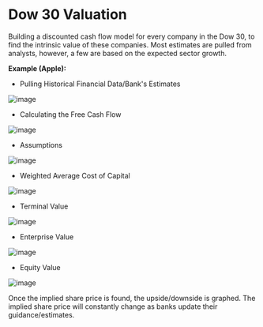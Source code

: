 # Dow 30 Valuation
Building a discounted cash flow model for every company in the Dow 30, to find the intrinsic value of these companies. Most estimates are pulled from analysts, however, a few are based on the expected sector growth.

**Example (Apple):**
- Pulling Historical Financial Data/Bank's Estimates

![image](https://user-images.githubusercontent.com/68554481/178504844-bb585f0a-468c-4c44-805f-07827defa241.png)


- Calculating the Free Cash Flow

![image](https://user-images.githubusercontent.com/68554481/178505061-38f16a6e-de68-45a9-812c-23ecb9897fcc.png)



- Assumptions

![image](https://user-images.githubusercontent.com/68554481/178505143-fea5ae5e-2d44-4752-b402-9a00af841a71.png)



- Weighted Average Cost of Capital

![image](https://user-images.githubusercontent.com/68554481/178505318-60beebe4-db26-4229-8a39-d87480ec9783.png)



- Terminal Value

![image](https://user-images.githubusercontent.com/68554481/178505374-799502a0-de2b-4c5c-8ecc-75bcf9a7de9a.png)



- Enterprise Value

![image](https://user-images.githubusercontent.com/68554481/178505441-3ba4361e-57ca-46c5-b2b1-eb2f85b36327.png)



- Equity Value

![image](https://user-images.githubusercontent.com/68554481/178505502-35aecd42-eb1f-463c-b1b5-c0e9f4810afd.png)



Once the implied share price is found, the upside/downside is graphed. The implied share price will constantly change as banks update their guidance/estimates.

